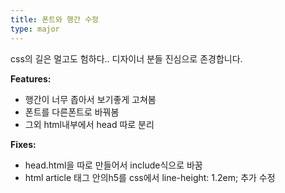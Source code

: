 ```yaml
---
title: 폰트와 행간 수정
type: major
---
```


css의 길은 멀고도 험하다.. 디자이너 분들 진심으로 존경합니다.

**Features:**

* 행간이 너무 좁아서 보기좋게 고쳐봄
* 폰트를 다른폰트로 바꿔봄
* 그외 html내부에서 head 따로 분리 

**Fixes:**

* head.html을 따로 만들어서 include식으로 바꿈
* html article 태그 안의h5를 css에서 line-height: 1.2em; 추가 수정